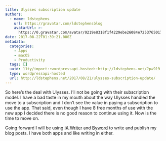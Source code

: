 ```yaml
---
title: Ulysses subscription update
authors:
  - name: ldstephens
    url: https://gravatar.com/ldstephensblog
    avatarUrl: >-
      https://0.gravatar.com/avatar/0219e8318f1f4229ebe26084e7253765017f43ca0c631be37dc6d0b8ad6e40a4?s=96&d=identicon&r=G
date: 2017-08-22T01:39:21.000Z
metadata:
  categories:
    - Apps
    - macOS
    - Productivity
  tags: []
  uuid: 11ty/import::wordpressapi-hosted::http://ldstephens.net/?p=919
  type: wordpressapi-hosted
  url: http://ldstephens.net/2017/08/21/ulysses-subscription-update/
---
```

So here’s the deal with Ulysses. I’ll not be going with their subscription model. I have a bad taste in my mouth about the way Ulysses handled the move to a subscription and I don’t see the value in paying a subscription to use the app. That said, even though I have 8 free months of use with the new app I decided there is no good reason to continue using it. Now is the time to move on.

Going forward I will be using [iA Writer](https://itunes.apple.com/us/app/ia-writer/id775737590?mt=12&uo=4&at=1000lude) and [Byword](https://itunes.apple.com/us/app/byword/id420212497?mt=12&uo=4&at=1000lude) to write and publish my blog posts. I have both apps and like writing in either.